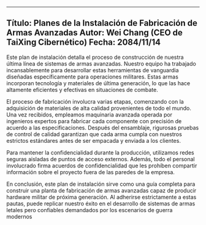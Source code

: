 
---
Título: Planes de la Instalación de Fabricación de Armas Avanzadas
Autor: Wei Chang (CEO de TaiXing Cibernético)
Fecha: 2084/11/14
---

Este plan de instalación detalla el proceso de construcción de nuestra última línea de sistemas de armas avanzadas. Nuestro equipo ha trabajado incansablemente para desarrollar estas herramientas de vanguardia diseñadas específicamente para operaciones militares. Estas armas incorporan tecnología y materiales de última generación, lo que las hace altamente eficientes y efectivas en situaciones de combate.

El proceso de fabricación involucra varias etapas, comenzando con la adquisición de materiales de alta calidad provenientes de todo el mundo. Una vez recibidos, empleamos maquinaria avanzada operada por ingenieros expertos para fabricar cada componente con precisión de acuerdo a las especificaciones. Después del ensamblaje, rigurosas pruebas de control de calidad garantizan que cada arma cumpla con nuestros estrictos estándares antes de ser empacada y enviada a los clientes.

Para mantener la confidencialidad durante la producción, utilizamos redes seguras aisladas de puntos de acceso externos. Además, todo el personal involucrado firma acuerdos de confidencialidad que les prohíben compartir información sobre el proyecto fuera de las paredes de la empresa.

En conclusión, este plan de instalación sirve como una guía completa para construir una planta de fabricación de armas avanzadas capaz de producir hardware militar de próxima generación. Al adherirse estrictamente a estas pautas, puede replicar nuestro éxito en el desarrollo de sistemas de armas letales pero confiables demandados por los escenarios de guerra modernos
